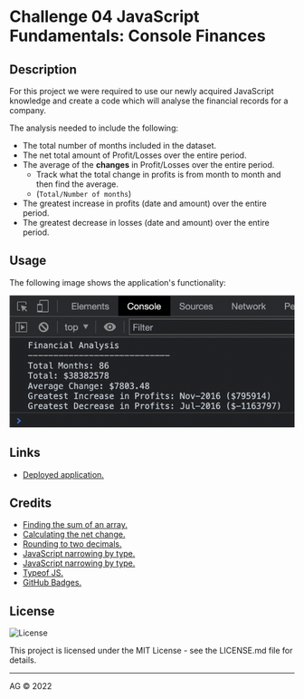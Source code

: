 
# Challenge 04 JavaScript Fundamentals: Console Finances

## Description

For this project we were required to use our newly acquired JavaScript knowledge and create a code which will analyse the financial records for a company.

The analysis needed to include the following:
* The total number of months included in the dataset.
* The net total amount of Profit/Losses over the entire period.
* The average of the **changes** in Profit/Losses over the entire period.
    *  Track what the total change in profits is from month to month and then find the average.
    *  (`Total/Number of months`)
* The greatest increase in profits (date and amount) over the entire period.
* The greatest decrease in losses (date and amount) over the entire period.


## Usage

The following image shows the application's functionality:

![console_screenshot](images/console_screenshot.png)


## Links

* [Deployed application.](https://agh911.github.io/Console-Finances/)


## Credits

* [Finding the sum of an array.](https://www.w3docs.com/snippets/javascript/how-to-find-the-sum-of-an-array-of-numbers.html)
* [Calculating the net change.](https://www.cuemath.com/net-change-formula/)
* [Rounding to two decimals.](https://www.tutorialspoint.com/How-to-format-a-number-with-two-decimals-in-JavaScript)
* [JavaScript narrowing by type.](https://medium.com/@jackhmwilliams/type-narrowing-in-typescript-44a6757c5a64)
* [JavaScript narrowing by type.](https://www.typescriptlang.org/docs/handbook/2/narrowing.html)
* [Typeof JS.](https://www.dotnetperls.com/typeof-js)
* [GitHub Badges.](https://shields.io/)


## License

![License](https://img.shields.io/github/license/agh911/Bootstrap-Portfolio?color=informational&label=License)

This project is licensed under the MIT License - see the LICENSE.md file for details.


---

AG © 2022
